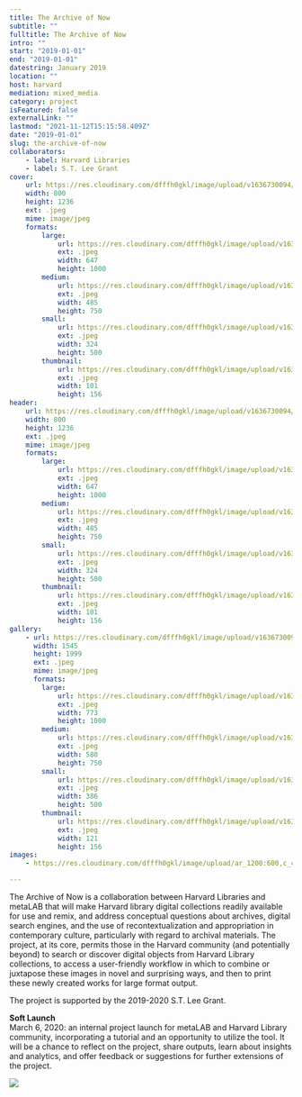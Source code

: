 ```yaml
---
title: The Archive of Now
subtitle: ""
fulltitle: The Archive of Now
intro: ""
start: "2019-01-01"
end: "2019-01-01"
datestring: January 2019
location: ""
host: harvard
mediation: mixed_media
category: project
isFeatured: false
externalLink: ""
lastmod: "2021-11-12T15:15:58.409Z"
date: "2019-01-01"
slug: the-archive-of-now
collaborators:
    - label: Harvard Libraries
    - label: S.T. Lee Grant
cover:
    url: https://res.cloudinary.com/dfffh0gkl/image/upload/v1636730094/archiveofnow1_56c2286568.jpg
    width: 800
    height: 1236
    ext: .jpeg
    mime: image/jpeg
    formats:
        large:
            url: https://res.cloudinary.com/dfffh0gkl/image/upload/v1636730094/large_archiveofnow1_56c2286568.jpg
            ext: .jpeg
            width: 647
            height: 1000
        medium:
            url: https://res.cloudinary.com/dfffh0gkl/image/upload/v1636730095/medium_archiveofnow1_56c2286568.jpg
            ext: .jpeg
            width: 485
            height: 750
        small:
            url: https://res.cloudinary.com/dfffh0gkl/image/upload/v1636730095/small_archiveofnow1_56c2286568.jpg
            ext: .jpeg
            width: 324
            height: 500
        thumbnail:
            url: https://res.cloudinary.com/dfffh0gkl/image/upload/v1636730094/thumbnail_archiveofnow1_56c2286568.jpg
            ext: .jpeg
            width: 101
            height: 156
header:
    url: https://res.cloudinary.com/dfffh0gkl/image/upload/v1636730094/archiveofnow1_56c2286568.jpg
    width: 800
    height: 1236
    ext: .jpeg
    mime: image/jpeg
    formats:
        large:
            url: https://res.cloudinary.com/dfffh0gkl/image/upload/v1636730094/large_archiveofnow1_56c2286568.jpg
            ext: .jpeg
            width: 647
            height: 1000
        medium:
            url: https://res.cloudinary.com/dfffh0gkl/image/upload/v1636730095/medium_archiveofnow1_56c2286568.jpg
            ext: .jpeg
            width: 485
            height: 750
        small:
            url: https://res.cloudinary.com/dfffh0gkl/image/upload/v1636730095/small_archiveofnow1_56c2286568.jpg
            ext: .jpeg
            width: 324
            height: 500
        thumbnail:
            url: https://res.cloudinary.com/dfffh0gkl/image/upload/v1636730094/thumbnail_archiveofnow1_56c2286568.jpg
            ext: .jpeg
            width: 101
            height: 156
gallery:
    - url: https://res.cloudinary.com/dfffh0gkl/image/upload/v1636730094/archiveofnow2_13d52c128e.jpg
      width: 1545
      height: 1999
      ext: .jpeg
      mime: image/jpeg
      formats:
        large:
            url: https://res.cloudinary.com/dfffh0gkl/image/upload/v1636730095/large_archiveofnow2_13d52c128e.jpg
            ext: .jpeg
            width: 773
            height: 1000
        medium:
            url: https://res.cloudinary.com/dfffh0gkl/image/upload/v1636730095/medium_archiveofnow2_13d52c128e.jpg
            ext: .jpeg
            width: 580
            height: 750
        small:
            url: https://res.cloudinary.com/dfffh0gkl/image/upload/v1636730096/small_archiveofnow2_13d52c128e.jpg
            ext: .jpeg
            width: 386
            height: 500
        thumbnail:
            url: https://res.cloudinary.com/dfffh0gkl/image/upload/v1636730094/thumbnail_archiveofnow2_13d52c128e.jpg
            ext: .jpeg
            width: 121
            height: 156
images:
    - https://res.cloudinary.com/dfffh0gkl/image/upload/ar_1200:600,c_crop/c_limit,h_1200,w_600/v1636730094/archiveofnow1_56c2286568.jpg

---
```

The Archive of Now is a collaboration between Harvard Libraries and metaLAB that will make Harvard library digital collections readily available for use and remix, and address conceptual questions about archives, digital search engines, and the use of recontextualization and appropriation in contemporary culture, particularly with regard to archival materials. The project, at its core, permits those in the Harvard community (and potentially beyond) to search or discover digital objects from Harvard Library collections, to access a user-friendly workflow in which to combine or juxtapose these images in novel and surprising ways, and then to print these newly created works for large format output.
 
The project is supported by the 2019-2020 S.T. Lee Grant.



**Soft Launch**<br />
March 6, 2020: an internal project launch for metaLAB and Harvard Library community, incorporating a tutorial and an opportunity to utilize the tool. It will be a chance to reflect on the project, share outputs, learn about insights and analytics, and offer feedback or suggestions for further extensions of the project.


<img src="../../../assets/projects/archiveofnow/AoN.gif">